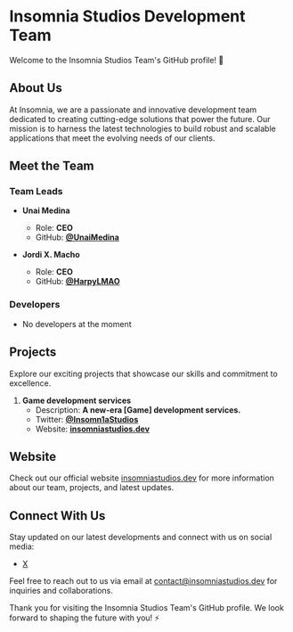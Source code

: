 # Insomnia Studios Development Team

Welcome to the Insomnia Studios Team's GitHub profile! 🚀

## About Us

At Insomnia, we are a passionate and innovative development team dedicated to creating cutting-edge solutions that power the future. Our mission is to harness the latest technologies to build robust and scalable applications that meet the evolving needs of our clients.

## Meet the Team

### Team Leads

- **Unai Medina**
  - Role: **CEO**
  - GitHub: **[@UnaiMedina](https://github.com/unaimedina)**

- **Jordi X. Macho**
  - Role: **CEO**
  - GitHub: **[@HarpyLMAO](https://github.com/harpylmao)**

### Developers

- No developers at the moment

## Projects

Explore our exciting projects that showcase our skills and commitment to excellence.

1. **Game development services**
   - Description: **A new-era [Game] development services.**
   - Twitter: **[@Insomn1aStudios](https://twitter.com/insomn1astudios)**
   - Website: **[insomniastudios.dev](https://kaicen.online/jordi2/)**

## Website

Check out our official website [insomniastudios.dev](https://kaicen.online/jordi2/) for more information about our team, projects, and latest updates.

## Connect With Us

Stay updated on our latest developments and connect with us on social media:

- [X](https://x.com/Insomn1aStudios)

Feel free to reach out to us via email at [contact@insomniastudios.dev](mailto:contact@insomniastudios.dev) for inquiries and collaborations.

Thank you for visiting the Insomnia Studios Team's GitHub profile. We look forward to shaping the future with you! ⚡️
